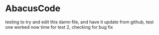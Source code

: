 # AbacusCode
testing to try and edit this damn file, and have it update from github, test one worked
now time for test 2, checking for bug fix 

